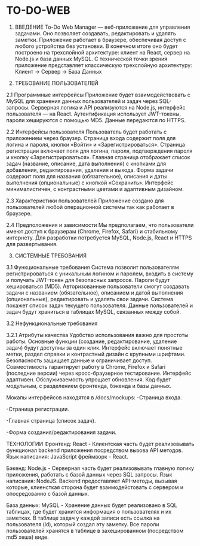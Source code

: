 # TO-DO-WEB
1. ВВЕДЕНИЕ
To-Do Web Manager — веб-приложение для управления задачами. Оно позволяет создавать, редактировать и удалять заметки. Приложение работает в браузере, обеспечивая доступ с любого устройства без установки. В конечном итоге оно будет построено на трехслойной архитектуре: клиент на React, сервер на Node.js и база данных MySQL.
С технической точки зрения приложение представляет классическую трехслойную архитектуру: Клиент -> Сервер -> База Данных

2. ТРЕБОВАНИЕ ПОЛЬЗОВАТЕЛЕЙ

2.1 Программные интерфейсы
Приложение будет взаимодействовать с MySQL для хранения данных пользователей и задач через SQL-запросы. Серверная логика и API реализуются на Node.js, интерфейс пользователя — на React. Аутентификация использует JWT-токены, пароли хешируются с помощью MD5. Данные передаются по HTTPS.

2.2 Интерфейсы пользователя
Пользователь будет работать с приложением через браузер. Страница входа содержит поля для логина и пароля, кнопки «Войти» и «Зарегистрироваться». Страница регистрации включает поля для логина, пароля, подтверждения пароля и кнопку «Зарегистрироваться». Главная страница отображает список задач (название, описание, дата выполнения) с кнопками для добавления, редактирования, удаления и выхода. Форма задачи содержит поля для названия (обязательное), описания и даты выполнения (опциональные) с кнопкой «Сохранить». Интерфейс минималистичен, с контрастными цветами и адаптивным дизайном.

2.3 Характеристики пользователей
Приложение создано для пользователей любой операционной системы так как работает в браузере.

2.4 Предположения и зависимости
Мы предполагаем, что пользователи имеют доступ к браузерам (Chrome, Firefox, Safari) и стабильному интернету. Для разработки потребуется MySQL, Node.js, React и HTTPS для развертывания.

3. СИСТЕМНЫЕ ТРЕБОВАНИЯ

3.1 Функциональные требования
Система позволит пользователям регистрироваться с уникальным логином и паролем, входить в систему и получать JWT-токен для безопасных запросов. Пароли будут хешироваться (MD5). Авторизованные пользователи смогут создавать задачи с названием (обязательное), описанием и датой выполнения (опциональные), редактировать и удалять свои задачи. Система покажет список задач текущего пользователя. Данные пользователей и задач будут храниться в таблицах MySQL, связанных между собой.

3.2 Нефункциональные требования

3.2.1 Атрибуты качества
Удобство использования важно для простоты работы. Основные функции (создание, редактирование, удаление задач) будут доступны за один клик. Интерфейс включает понятные метки, раздел справки и контрастный дизайн с крупными шрифтами.
Безопасность защищает данные и ограничивает доступ.
Совместимость гарантирует работу в Chrome, Firefox и Safari (последние версии) через кросс-браузерное тестирование. Интерфейс адаптивен.
Обслуживаемость упрощает обновления. Код будет модульным, с разделением фронтенда, бэкенда и базы данных.

Мокапы интерфейсов находятся в /docs/mockups:
-Страница входа. 

-Страница регистрации.

-Главная страница (список задач).

-Форма создания/редактирования задачи.

ТЕХНОЛОГИИ
Фронтенд: React - Клиентская часть будет реализовывать функционал backend приложения посредством вызова API методов. Язык написания: JavaScript фреймворк - React.

Бэкенд: Node.js - Серверная часть будет реализовывать главную логику приложения, работать с базой данных через SQL запросы. Язык написания: NodeJS. Backend предоставляет API-методы, вызывая которые, клиенсткая сторона будет взаимодейстовать с сервером и опосредованно с базой данных.

База данных: MySQL - Хранение данных будет реализовано в SQL таблицах, где будет хранится информация о пользователях и их заметках. В таблице задач у каждой записи есть ссылка на пользователя (id), который создал эту заметку. Все пароли пользователей хранятся в таблице в захешированном (посредством md5 хеша) виде.
